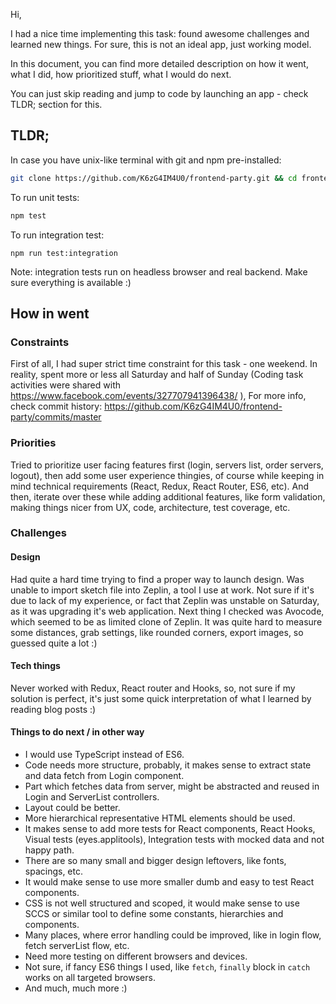 Hi,

I had a nice time implementing this task: found awesome challenges and learned new things. For sure, this is not an ideal app, just working model.

In this document, you can find more detailed description on how it went, what I did, how prioritized stuff, what I would do next.

You can just skip reading and jump to code by launching an app - check TLDR; section for this.

## TLDR;

In case you have unix-like terminal with git and npm pre-installed:

```bash
git clone https://github.com/K6zG4IM4U0/frontend-party.git && cd frontend-party && npm i && npm start

```

To run unit tests:

```bash
npm test
```

To run integration test:

```
npm run test:integration
```
Note: integration tests run on headless browser and real backend. Make sure everything is available :)

## How in went

### Constraints

First of all, I had super strict time constraint for this task - one weekend. In reality, spent more or less all Saturday and half of Sunday (Coding task activities were shared with https://www.facebook.com/events/327707941396438/ ), For more info, check commit history: https://github.com/K6zG4IM4U0/frontend-party/commits/master

### Priorities

Tried to prioritize user facing features first (login, servers list, order servers, logout), then add some user experience thingies, of course while keeping in mind technical requirements (React, Redux, React Router, ES6, etc). And then, iterate over these while adding additional features, like form validation, making things nicer from UX, code, architecture, test coverage, etc.

### Challenges

#### Design

Had quite a hard time trying to find a proper way to launch design. Was unable to import sketch file into Zeplin, a tool I use at work. Not sure if it's due to lack of my experience, or fact that Zeplin was unstable on Saturday, as it was upgrading it's web application. Next thing I checked was Avocode, which seemed to be as limited clone of Zeplin. It was quite hard to measure some distances, grab settings, like rounded corners, export images, so guessed quite a lot :)

#### Tech things

Never worked with Redux, React router and Hooks, so, not sure if my solution is perfect, it's just some quick interpretation of what I learned by reading blog posts :)

#### Things to do next / in other way

- I would use TypeScript instead of ES6.
- Code needs more structure, probably, it makes sense to extract state and data fetch from Login component.
- Part which fetches data from server, might be abstracted and reused in Login and ServerList controllers.
- Layout could be better.
- More hierarchical representative HTML elements should be used.
- It makes sense to add more tests for React components, React Hooks, Visual tests (eyes.applitools), Integration tests with mocked data and not happy path.
- There are so many small and bigger design leftovers, like fonts, spacings, etc.
- It would make sense to use more smaller dumb and easy to test React components.
- CSS is not well structured and scoped, it would make sense to use SCCS or similar tool to define some constants, hierarchies and components.
- Many places, where error handling could be improved, like in login flow, fetch serverList flow, etc.
- Need more testing on different browsers and devices.
- Not sure, if fancy ES6 things I used, like `fetch`, `finally` block in `catch` works on all targeted browsers.
- And much, much more :)